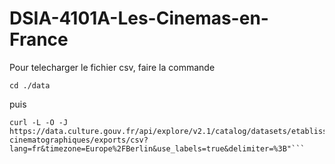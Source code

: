 # DSIA-4101A-Les-Cinemas-en-France

Pour telecharger le fichier csv, faire la commande 

```
cd ./data
```

puis 

```
curl -L -O -J https://data.culture.gouv.fr/api/explore/v2.1/catalog/datasets/etablissements-cinematographiques/exports/csv?lang=fr&timezone=Europe%2FBerlin&use_labels=true&delimiter=%3B"```